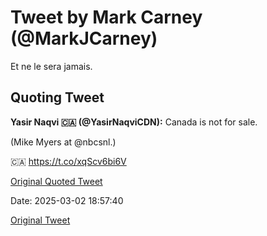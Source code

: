 # Tweet by Mark Carney (@MarkJCarney)

Et ne le sera jamais.

## Quoting Tweet

**Yasir Naqvi 🇨🇦 (@YasirNaqviCDN):** Canada is not for sale.

(Mike Myers at @nbcsnl.)

🇨🇦 https://t.co/xqScv6bi6V

[Original Quoted Tweet](https://x.com/YasirNaqviCDN/status/1896217044347220186)

Date: 2025-03-02 18:57:40

[Original Tweet](https://x.com/MarkJCarney/status/1896273720777593170)
